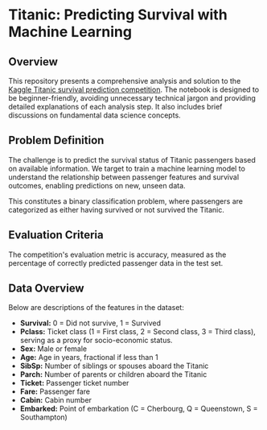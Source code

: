 # Titanic: Predicting Survival with Machine Learning 

## Overview
This repository presents a comprehensive analysis and solution to the [Kaggle Titanic survival prediction competition](https://www.kaggle.com/c/titanic/overview). The notebook is designed to be beginner-friendly, avoiding unnecessary technical jargon and providing detailed explanations of each analysis step. It also includes brief discussions on fundamental data science concepts.

## Problem Definition
The challenge is to predict the survival status of Titanic passengers based on available information. We target to train a machine learning model to understand the relationship between passenger features and survival outcomes, enabling predictions on new, unseen data.

This constitutes a binary classification problem, where passengers are categorized as either having survived or not survived the Titanic.

## Evaluation Criteria
The competition's evaluation metric is accuracy, measured as the percentage of correctly predicted passenger data in the test set.

## Data Overview
Below are descriptions of the features in the dataset:
- **Survival:** 0 = Did not survive, 1 = Survived
- **Pclass:** Ticket class (1 = First class, 2 = Second class, 3 = Third class), serving as a proxy for socio-economic status.
- **Sex:** Male or female
- **Age:** Age in years, fractional if less than 1
- **SibSp:** Number of siblings or spouses aboard the Titanic
- **Parch:** Number of parents or children aboard the Titanic
- **Ticket:** Passenger ticket number
- **Fare:** Passenger fare
- **Cabin:** Cabin number
- **Embarked:** Point of embarkation (C = Cherbourg, Q = Queenstown, S = Southampton)
